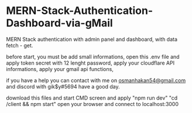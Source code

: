# MERN-Stack-Authentication-Dashboard-via-gMail
MERN Stack authentication with admin panel and dashboard, with data fetch - get.

before start, you must be add small informations, 
open this .env file and apply token secret with 12 lenght password, 
apply your cloudflare API informations,
apply your gmail api functions, 

if you have a help you can contact with me on osmanhakan54@gmail.com and discord with gik$y#5694 have a good day.

download this files and start CMD screen and apply "npm run dev" "cd /client && npm start" open your browser and connect to localhost:3000
